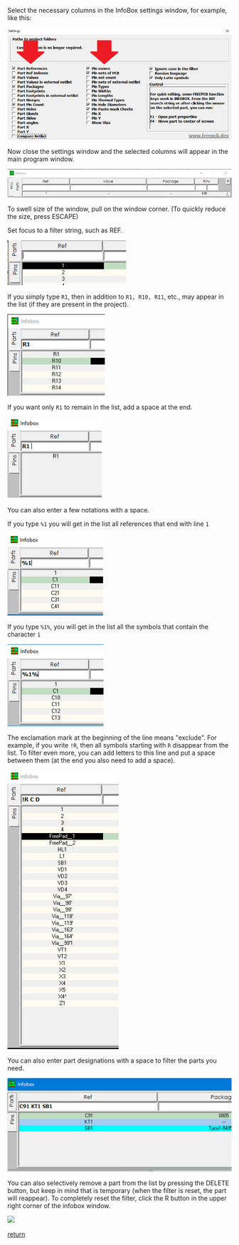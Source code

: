 Select the necessary columns in the InfoBox settings window, for example, like this:

![](pictures/ib_f1.png)

Now close the settings window and the selected columns will appear in the main program window.

![](pictures/ib_f2.png)

To swell size of the window, pull on the window corner. (To quickly reduce the size, press ESCAPE)

Set focus to a filter string, such as REF.

![](pictures/ib_f3.png)

If you simply type `R1`, then in addition to `R1, R10, R11`, etc., may appear in the list (if they are present in the project).

![](pictures/ib_f4.png)

If you want only `R1` to remain in the list, add a space at the end.

![](pictures/ib_f5.png)

You can also enter a few notations with a space.

If you type `%1` you will get in the list all references that end with line `1`

![](pictures/ib_f6.png)

If you type `%1%`, you will get in the list all the symbols that contain the character `1`

![](pictures/ib_f7.png)

The exclamation mark at the beginning of the line means "exclude". For example, if you write `!R`, then all symbols starting with `R` disappear from the list. To filter even more, you can add letters to this line and put a space between them (at the end you also need to add a space).

![](pictures/ib_f8.png)

You can also enter part designations with a space to filter the parts you need.

![](pictures/ib_f9.png)

You can also selectively remove a part from the list by pressing the DELETE button, but keep in mind that is temporary (when the filter is reset, the part will reappear). To completely reset the filter, click the R button in the upper right corner of the infobox window.

![](ib_num_parts.png)

[return](How_to.md)

